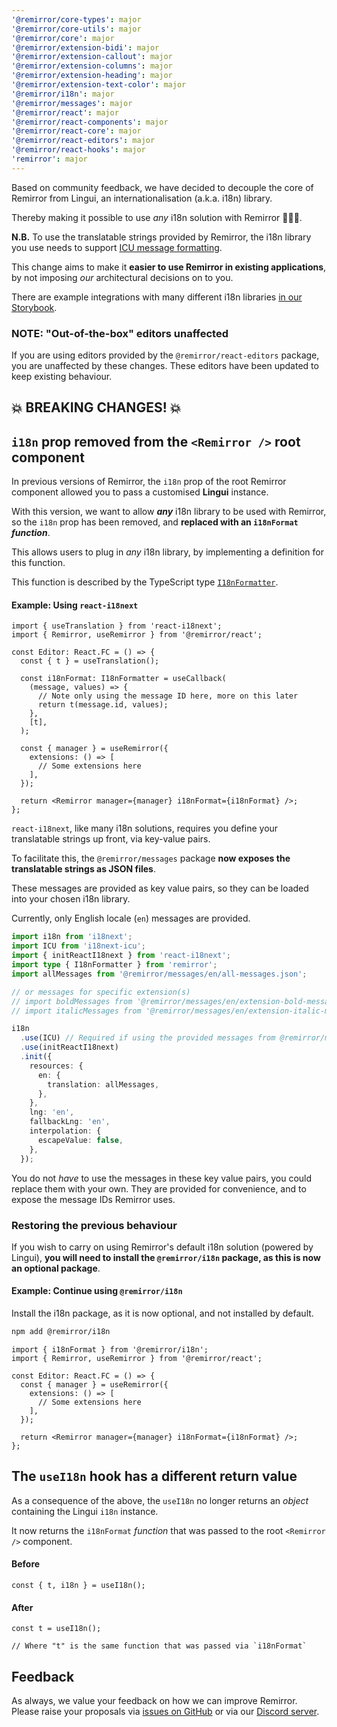 ```yaml
---
'@remirror/core-types': major
'@remirror/core-utils': major
'@remirror/core': major
'@remirror/extension-bidi': major
'@remirror/extension-callout': major
'@remirror/extension-columns': major
'@remirror/extension-heading': major
'@remirror/extension-text-color': major
'@remirror/i18n': major
'@remirror/messages': major
'@remirror/react': major
'@remirror/react-components': major
'@remirror/react-core': major
'@remirror/react-editors': major
'@remirror/react-hooks': major
'remirror': major
---
```


Based on community feedback, we have decided to decouple the core of Remirror from Lingui, an internationalisation (a.k.a. i18n) library.

Thereby making it possible to use _any_ i18n solution with Remirror 🙌🙌🙌.

**N.B.** To use the translatable strings provided by Remirror, the i18n library you use needs to support [ICU message formatting](https://formatjs.io/docs/core-concepts/icu-syntax/).

This change aims to make it **easier to use Remirror in existing applications**, by not imposing _our_ architectural decisions on to you.

There are example integrations with many different i18n libraries [in our Storybook](https://pr2128-remirror-ocavue.vercel.app/?path=/story/i18n-format-js--basic).

### NOTE: "Out-of-the-box" editors unaffected

If you are using editors provided by the `@remirror/react-editors` package, you are unaffected by these changes. These editors have been updated to keep existing behaviour.

## 💥 BREAKING CHANGES! 💥

## `i18n` prop removed from the `<Remirror />` root component

In previous versions of Remirror, the `i18n` prop of the root Remirror component allowed you to pass a customised **Lingui** instance.

With this version, we want to allow _**any**_ i18n library to be used with Remirror, so the `i18n` prop has been removed, and **replaced with an `i18nFormat` _function_**.

This allows users to plug in _any_ i18n library, by implementing a definition for this function.

This function is described by the TypeScript type [`I18nFormatter`](https://github.com/remirror/remirror/blob/32d8d00587f2f0bce8c1fa59164e15b3569a7e96/packages/remirror__core-types/src/core-types.ts#L417-L453).

#### Example: Using `react-i18next`

```tsx
import { useTranslation } from 'react-i18next';
import { Remirror, useRemirror } from '@remirror/react';

const Editor: React.FC = () => {
  const { t } = useTranslation();

  const i18nFormat: I18nFormatter = useCallback(
    (message, values) => {
      // Note only using the message ID here, more on this later
      return t(message.id, values);
    },
    [t],
  );

  const { manager } = useRemirror({
    extensions: () => [
      // Some extensions here
    ],
  });

  return <Remirror manager={manager} i18nFormat={i18nFormat} />;
};
```

`react-i18next`, like many i18n solutions, requires you define your translatable strings up front, via key-value pairs.

To facilitate this, the `@remirror/messages` package **now exposes the translatable strings as JSON files**.

These messages are provided as key value pairs, so they can be loaded into your chosen i18n library.

Currently, only English locale (`en`) messages are provided.

```ts
import i18n from 'i18next';
import ICU from 'i18next-icu';
import { initReactI18next } from 'react-i18next';
import type { I18nFormatter } from 'remirror';
import allMessages from '@remirror/messages/en/all-messages.json';

// or messages for specific extension(s)
// import boldMessages from '@remirror/messages/en/extension-bold-messages.json';
// import italicMessages from '@remirror/messages/en/extension-italic-messages.json';

i18n
  .use(ICU) // Required if using the provided messages from @remirror/messages
  .use(initReactI18next)
  .init({
    resources: {
      en: {
        translation: allMessages,
      },
    },
    lng: 'en',
    fallbackLng: 'en',
    interpolation: {
      escapeValue: false,
    },
  });
```

You do not _have_ to use the messages in these key value pairs, you could replace them with your own. They are provided for convenience, and to expose the message IDs Remirror uses.

### Restoring the previous behaviour

If you wish to carry on using Remirror's default i18n solution (powered by Lingui), **you will need to install the `@remirror/i18n` package, as this is now an optional package**.

#### Example: Continue using `@remirror/i18n`

Install the i18n package, as it is now optional, and not installed by default.

```sh
npm add @remirror/i18n
```

```tsx
import { i18nFormat } from '@remirror/i18n';
import { Remirror, useRemirror } from '@remirror/react';

const Editor: React.FC = () => {
  const { manager } = useRemirror({
    extensions: () => [
      // Some extensions here
    ],
  });

  return <Remirror manager={manager} i18nFormat={i18nFormat} />;
};
```

## The `useI18n` hook has a different return value

As a consequence of the above, the `useI18n` no longer returns an _object_ containing the Lingui `i18n` instance.

It now returns the `i18nFormat` _function_ that was passed to the root `<Remirror />` component.

#### Before

```tsx
const { t, i18n } = useI18n();
```

#### After

```tsx
const t = useI18n();

// Where "t" is the same function that was passed via `i18nFormat`
```

## Feedback

As always, we value your feedback on how we can improve Remirror. Please raise your proposals via [issues on GitHub](https://github.com/remirror/remirror/issues) or via our [Discord server](https://remirror.io/chat).
